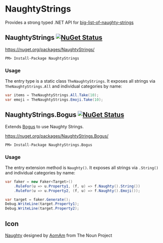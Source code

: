 # NaughtyStrings

Provides a strong typed .NET API for [big-list-of-naughty-strings](https://github.com/minimaxir/big-list-of-naughty-strings)


## NaughtyStrings  [![NuGet Status](http://img.shields.io/nuget/v/NaughtyStrings.svg?style=flat)](https://www.nuget.org/packages/NaughtyStrings/)

https://nuget.org/packages/NaughtyStrings/

    PM> Install-Package NaughtyStrings


### Usage

The entry type is a static class `TheNaughtyStrings`. It exposes all strings via `TheNaughtyStrings.All` and individual categories by name:

```csharp
var items = TheNaughtyStrings.All.Take(10);
var emoji = TheNaughtyStrings.Emoji.Take(10);
```

## NaughtyStrings.Bogus [![NuGet Status](http://img.shields.io/nuget/v/NaughtyStrings.Bogus.svg?style=flat)](https://www.nuget.org/packages/NaughtyStrings.Bogus/)

Extends [Bogus](https://github.com/bchavez/Bogus) to use Naughty Strings.

https://nuget.org/packages/NaughtyStrings.Bogus/

    PM> Install-Package NaughtyStrings.Bogus


### Usage


The entry extension method is `Naughty()`. It exposes all strings via `.String()` and individual categories by name:

```csharp
var faker = new Faker<Target>()
    .RuleFor(u => u.Property1, (f, u) => f.Naughty().String())
    .RuleFor(u => u.Property2, (f, u) => f.Naughty().Emoji());

var target = faker.Generate();
Debug.WriteLine(target.Property1);
Debug.WriteLine(target.Property2);
```


## Icon

<a href="https://thenounproject.com/term/naughty/1777956/" target="_blank">Naughty</a> designed by <a href="https://thenounproject.com/AomAm/" target="_blank">AomAm</a> from The Noun Project